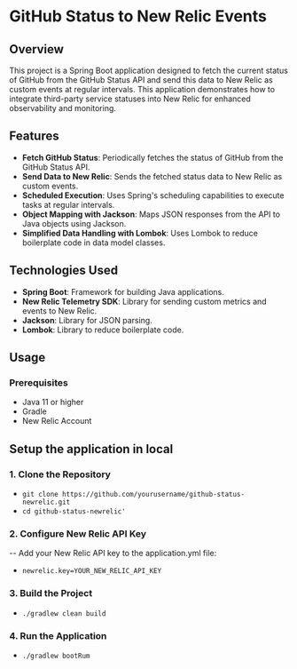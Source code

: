 # GitHub Status to New Relic Events

## Overview

This project is a Spring Boot application designed to fetch the current status of GitHub from the GitHub Status API and send this data to New Relic as custom events at regular intervals. This application demonstrates how to integrate third-party service statuses into New Relic for enhanced observability and monitoring.

## Features

- **Fetch GitHub Status**: Periodically fetches the status of GitHub from the GitHub Status API.
- **Send Data to New Relic**: Sends the fetched status data to New Relic as custom events.
- **Scheduled Execution**: Uses Spring's scheduling capabilities to execute tasks at regular intervals.
- **Object Mapping with Jackson**: Maps JSON responses from the API to Java objects using Jackson.
- **Simplified Data Handling with Lombok**: Uses Lombok to reduce boilerplate code in data model classes.

## Technologies Used

- **Spring Boot**: Framework for building Java applications.
- **New Relic Telemetry SDK**: Library for sending custom metrics and events to New Relic.
- **Jackson**: Library for JSON parsing.
- **Lombok**: Library to reduce boilerplate code.

## Usage
### Prerequisites
- Java 11 or higher
- Gradle
- New Relic Account

## Setup the application in local

### 1. Clone the Repository

- `git clone https://github.com/yourusername/github-status-newrelic.git`
- `cd github-status-newrelic'`

### 2. Configure New Relic API Key
--  Add your New Relic API key to the application.yml file:
- `newrelic.key=YOUR_NEW_RELIC_API_KEY`

### 3. Build the Project
- `./gradlew clean build`

### 4. Run the Application
- `./gradlew bootRum`
